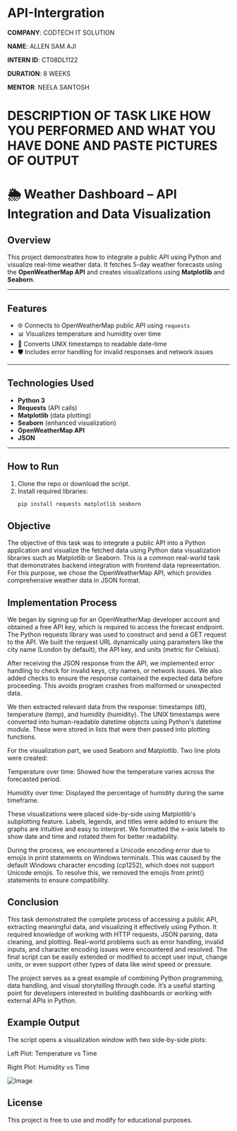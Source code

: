 # API-Intergration

**COMPANY**: CODTECH IT SOLUTION

**NAME**: ALLEN SAM AJI

**INTERN ID**: CT08DL1122

**DURATION**: 8 WEEKS

**MENTOR**: NEELA SANTOSH

# DESCRIPTION OF TASK LIKE HOW YOU PERFORMED AND WHAT YOU HAVE DONE AND PASTE PICTURES OF OUTPUT

# 🌦️ Weather Dashboard – API Integration and Data Visualization

## Overview
This project demonstrates how to integrate a public API using Python and visualize real-time weather data. It fetches 5-day weather forecasts using the **OpenWeatherMap API** and creates visualizations using **Matplotlib** and **Seaborn**.

---

## Features
- 🌐 Connects to OpenWeatherMap public API using `requests`
- 📊 Visualizes temperature and humidity over time
- 📅 Converts UNIX timestamps to readable date-time
- 🛡️ Includes error handling for invalid responses and network issues

---

## Technologies Used
- **Python 3**
- **Requests** (API calls)
- **Matplotlib** (data plotting)
- **Seaborn** (enhanced visualization)
- **OpenWeatherMap API**
- **JSON**

---

## How to Run

1. Clone the repo or download the script.
2. Install required libraries:
   ```bash
   pip install requests matplotlib seaborn

## Objective
The objective of this task was to integrate a public API into a Python application and visualize the fetched data using Python data visualization libraries such as Matplotlib or Seaborn. This is a common real-world task that demonstrates backend integration with frontend data representation. For this purpose, we chose the OpenWeatherMap API, which provides comprehensive weather data in JSON format.

## Implementation Process
We began by signing up for an OpenWeatherMap developer account and obtained a free API key, which is required to access the forecast endpoint. The Python requests library was used to construct and send a GET request to the API. We built the request URL dynamically using parameters like the city name (London by default), the API key, and units (metric for Celsius).

After receiving the JSON response from the API, we implemented error handling to check for invalid keys, city names, or network issues. We also added checks to ensure the response contained the expected data before proceeding. This avoids program crashes from malformed or unexpected data.

We then extracted relevant data from the response: timestamps (dt), temperature (temp), and humidity (humidity). The UNIX timestamps were converted into human-readable datetime objects using Python's datetime module. These were stored in lists that were then passed into plotting functions.

For the visualization part, we used Seaborn and Matplotlib. Two line plots were created:

Temperature over time: Showed how the temperature varies across the forecasted period.

Humidity over time: Displayed the percentage of humidity during the same timeframe.

These visualizations were placed side-by-side using Matplotlib's subplotting feature. Labels, legends, and titles were added to ensure the graphs are intuitive and easy to interpret. We formatted the x-axis labels to show date and time and rotated them for better readability.

During the process, we encountered a Unicode encoding error due to emojis in print statements on Windows terminals. This was caused by the default Windows character encoding (cp1252), which does not support Unicode emojis. To resolve this, we removed the emojis from print() statements to ensure compatibility.

## Conclusion
This task demonstrated the complete process of accessing a public API, extracting meaningful data, and visualizing it effectively using Python. It required knowledge of working with HTTP requests, JSON parsing, data cleaning, and plotting. Real-world problems such as error handling, invalid inputs, and character encoding issues were encountered and resolved. The final script can be easily extended or modified to accept user input, change units, or even support other types of data like wind speed or pressure.

The project serves as a great example of combining Python programming, data handling, and visual storytelling through code. It’s a useful starting point for developers interested in building dashboards or working with external APIs in Python.

## Example Output
The script opens a visualization window with two side-by-side plots:

Left Plot: Temperature vs Time

Right Plot: Humidity vs Time

![Image](https://github.com/user-attachments/assets/c2b965ca-ffb7-4e9f-bf7a-505b7295f9f7)

## License
This project is free to use and modify for educational purposes.

